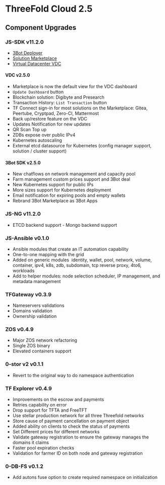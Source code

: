  # ThreeFold Cloud 2.5

## Component Upgrades

### JS-SDK v11.2.0
- [3Bot Deployer](https://github.com/threefoldtech/js-sdk/tree/development/jumpscale/packages/threebot_deployer)
- [Solution Marketplace](https://github.com/threefoldtech/js-sdk/tree/development/jumpscale/packages/marketplace)
- [Virtual Datacenter VDC](https://github.com/threefoldtech/js-sdk/tree/development/jumpscale/packages/vdc)

#### VDC v2.5.0 
- Marketplace is now the default view for the VDC dashboard
- `Update Dashboard` button
- Blockchain solution: Digibyte and Presearch 
- Transaction History: `List Transaction` button 
- TF Connect sign-in for most solutions on the Marketplace: Gitea, Peertube, Cryptpad, Zero-CI, Mattermost
- Back up/restore feature on the VDC
- Updates Notification for new updates
- QR Scan Top up
- ZDBs expose over public IPv4
- Kubernetes autoscaling
- External etcd datasource for Kubernetes (config manager support, solution / cluster support)

#### 3Bot SDK v2.5.0
- New chatflows on network management and capacity pool
- Farm management custom prices support and 3Bot deal
- New Kubernetes support for public IPs
- More sizes support for Kubernetes deployment
- Email notification for expiring pools and empty wallets
- Rebrand 3Bot Marketplace as 3Bot Apps

### JS-NG v11.2.0
- ETCD backend support
- Mongo backend support

### JS-Ansible v0.1.0
- Ansible modules that create an IT automation capability
- One-to-one mapping with the grid
- Added on generic modules
 identity, wallet, pool, network, volume, container, ipv4, k8s, zdb, subdomain, tcp reverse proxy, 4to6, workloads
- Add to helper modules: node selection scheduler, IP management, and metadata management

### TFGateway v0.3.9
- Nameservers validations 
- Domains validation
- Ownership validation

### ZOS v0.4.9
- Major ZOS network refactoring
- Single ZOS binary
- Elevated containers support

### 0-stor v2 v0.1.1
- Revert to the original way to do namespace authentication

### TF Explorer v0.4.9
- Improvements on the escrow and payments
- Retries capability on error
- Drop support for TFTA and FreeTFT
- Use stellar production network for all three Threefold networks
- Store cause of payment cancellation on payment object
- Added ability on clients to check the status of payments
- Set Different prices for different networks
- Validate gateway registration to ensure the gateway manages the domains it claims
- Faster pool expiration checks
- Validation for farmer ID on both node and gateway registration

### 0-DB-FS v0.1.2
- Add autons fuse option to create required namespace on initialization
